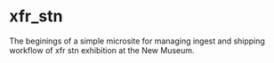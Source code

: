 xfr_stn
=======

The beginings of a simple microsite for managing ingest and shipping workflow of xfr stn exhibition at the New Museum.
